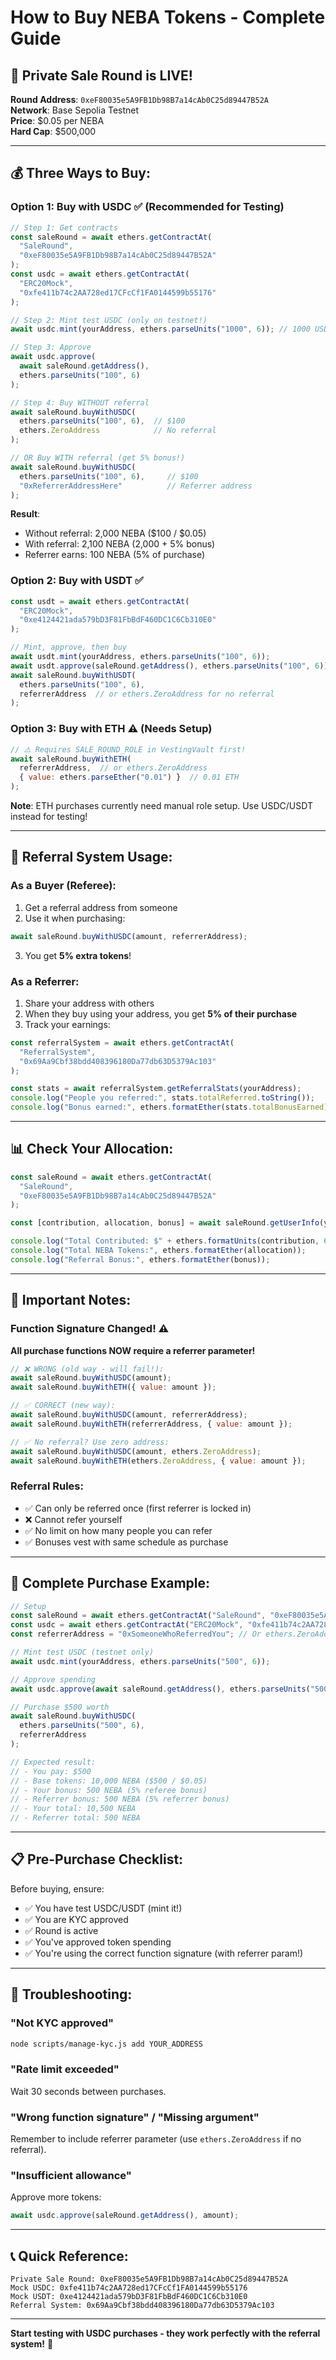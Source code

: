 # How to Buy NEBA Tokens - Complete Guide

## 🎯 Private Sale Round is LIVE!

**Round Address**: `0xeF80035e5A9FB1Db98B7a14cAb0C25d89447B52A`  
**Network**: Base Sepolia Testnet  
**Price**: $0.05 per NEBA  
**Hard Cap**: $500,000  

---

## 💰 Three Ways to Buy:

### Option 1: Buy with USDC ✅ (Recommended for Testing)

```javascript
// Step 1: Get contracts
const saleRound = await ethers.getContractAt(
  "SaleRound", 
  "0xeF80035e5A9FB1Db98B7a14cAb0C25d89447B52A"
);
const usdc = await ethers.getContractAt(
  "ERC20Mock", 
  "0xfe411b74c2AA728ed17CFcCf1FA0144599b55176"
);

// Step 2: Mint test USDC (only on testnet!)
await usdc.mint(yourAddress, ethers.parseUnits("1000", 6)); // 1000 USDC

// Step 3: Approve
await usdc.approve(
  await saleRound.getAddress(), 
  ethers.parseUnits("100", 6)
);

// Step 4: Buy WITHOUT referral
await saleRound.buyWithUSDC(
  ethers.parseUnits("100", 6),  // $100
  ethers.ZeroAddress            // No referral
);

// OR Buy WITH referral (get 5% bonus!)
await saleRound.buyWithUSDC(
  ethers.parseUnits("100", 6),     // $100
  "0xReferrerAddressHere"          // Referrer address
);
```

**Result**:
- Without referral: 2,000 NEBA ($100 / $0.05)
- With referral: 2,100 NEBA (2,000 + 5% bonus)
- Referrer earns: 100 NEBA (5% of purchase)

### Option 2: Buy with USDT ✅

```javascript
const usdt = await ethers.getContractAt(
  "ERC20Mock", 
  "0xe4124421ada579bD3F81FbBdF460DC1C6Cb310E0"
);

// Mint, approve, then buy
await usdt.mint(yourAddress, ethers.parseUnits("100", 6));
await usdt.approve(saleRound.getAddress(), ethers.parseUnits("100", 6));
await saleRound.buyWithUSDT(
  ethers.parseUnits("100", 6),
  referrerAddress  // or ethers.ZeroAddress for no referral
);
```

### Option 3: Buy with ETH ⚠️ (Needs Setup)

```javascript
// ⚠️ Requires SALE_ROUND_ROLE in VestingVault first!
await saleRound.buyWithETH(
  referrerAddress,  // or ethers.ZeroAddress
  { value: ethers.parseEther("0.01") }  // 0.01 ETH
);
```

**Note**: ETH purchases currently need manual role setup. Use USDC/USDT instead for testing!

---

## 🎁 Referral System Usage:

### As a Buyer (Referee):

1. Get a referral address from someone
2. Use it when purchasing:
```javascript
await saleRound.buyWithUSDC(amount, referrerAddress);
```
3. You get **5% extra tokens**!

### As a Referrer:

1. Share your address with others
2. When they buy using your address, you get **5% of their purchase**
3. Track your earnings:
```javascript
const referralSystem = await ethers.getContractAt(
  "ReferralSystem",
  "0x69Aa9Cbf38bdd408396180Da77db63D5379Ac103"
);

const stats = await referralSystem.getReferralStats(yourAddress);
console.log("People you referred:", stats.totalReferred.toString());
console.log("Bonus earned:", ethers.formatEther(stats.totalBonusEarned), "NEBA");
```

---

## 📊 Check Your Allocation:

```javascript
const saleRound = await ethers.getContractAt(
  "SaleRound",
  "0xeF80035e5A9FB1Db98B7a14cAb0C25d89447B52A"
);

const [contribution, allocation, bonus] = await saleRound.getUserInfo(yourAddress);

console.log("Total Contributed: $" + ethers.formatUnits(contribution, 6));
console.log("Total NEBA Tokens:", ethers.formatEther(allocation));
console.log("Referral Bonus:", ethers.formatEther(bonus));
```

---

## 🔑 Important Notes:

### Function Signature Changed! ⚠️

**All purchase functions NOW require a referrer parameter!**

```javascript
// ❌ WRONG (old way - will fail!):
await saleRound.buyWithUSDC(amount);
await saleRound.buyWithETH({ value: amount });

// ✅ CORRECT (new way):
await saleRound.buyWithUSDC(amount, referrerAddress);
await saleRound.buyWithETH(referrerAddress, { value: amount });

// ✅ No referral? Use zero address:
await saleRound.buyWithUSDC(amount, ethers.ZeroAddress);
await saleRound.buyWithETH(ethers.ZeroAddress, { value: amount });
```

### Referral Rules:

- ✅ Can only be referred once (first referrer is locked in)
- ❌ Cannot refer yourself
- ✅ No limit on how many people you can refer
- ✅ Bonuses vest with same schedule as purchase

---

## 🚀 Complete Purchase Example:

```javascript
// Setup
const saleRound = await ethers.getContractAt("SaleRound", "0xeF80035e5A9FB1Db98B7a14cAb0C25d89447B52A");
const usdc = await ethers.getContractAt("ERC20Mock", "0xfe411b74c2AA728ed17CFcCf1FA0144599b55176");
const referrerAddress = "0xSomeoneWhoReferredYou"; // Or ethers.ZeroAddress

// Mint test USDC (testnet only)
await usdc.mint(yourAddress, ethers.parseUnits("500", 6));

// Approve spending
await usdc.approve(await saleRound.getAddress(), ethers.parseUnits("500", 6));

// Purchase $500 worth
await saleRound.buyWithUSDC(
  ethers.parseUnits("500", 6),
  referrerAddress
);

// Expected result:
// - You pay: $500
// - Base tokens: 10,000 NEBA ($500 / $0.05)
// - Your bonus: 500 NEBA (5% referee bonus)
// - Referrer bonus: 500 NEBA (5% referrer bonus)
// - Your total: 10,500 NEBA
// - Referrer total: 500 NEBA
```

---

## 📋 Pre-Purchase Checklist:

Before buying, ensure:
- ✅ You have test USDC/USDT (mint it!)
- ✅ You are KYC approved
- ✅ Round is active
- ✅ You've approved token spending
- ✅ You're using the correct function signature (with referrer param!)

---

## 🐛 Troubleshooting:

### "Not KYC approved"
```bash
node scripts/manage-kyc.js add YOUR_ADDRESS
```

### "Rate limit exceeded"
Wait 30 seconds between purchases.

### "Wrong function signature" / "Missing argument"
Remember to include referrer parameter (use `ethers.ZeroAddress` if no referral).

### "Insufficient allowance"
Approve more tokens:
```javascript
await usdc.approve(saleRound.getAddress(), amount);
```

---

## 📞 Quick Reference:

```
Private Sale Round: 0xeF80035e5A9FB1Db98B7a14cAb0C25d89447B52A
Mock USDC: 0xfe411b74c2AA728ed17CFcCf1FA0144599b55176
Mock USDT: 0xe4124421ada579bD3F81FbBdF460DC1C6Cb310E0
Referral System: 0x69Aa9Cbf38bdd408396180Da77db63D5379Ac103
```

---

**Start testing with USDC purchases - they work perfectly with the referral system!** 🎉

